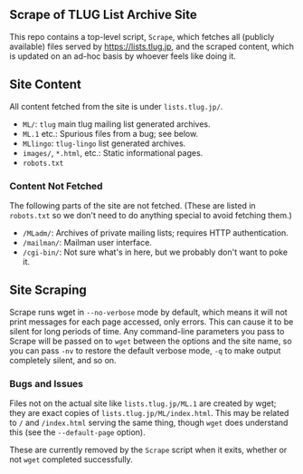 Scrape of TLUG List Archive Site
--------------------------------

This repo contains a top-level script, `Scrape`, which fetches all
(publicly available) files served by <https://lists.tlug.jp>, and the
scraped content, which is updated on an ad-hoc basis by whoever feels
like doing it.


Site Content
------------

All content fetched from the site is under `lists.tlug.jp/`.

- `ML/`: `tlug` main tlug mailing list generated archives.
- `ML.1` etc.: Spurious files from a bug; see below.
- `MLlingo`: `tlug-lingo` list generated archives.
- `images/`, `*.html`, etc.: Static informational pages.
- `robots.txt`

### Content Not Fetched

The following parts of the site are not fetched. (These are listed in
`robots.txt` so we don't need to do anything special to avoid fetching
them.)

* `/MLadm/`: Archives of private mailing lists; requires HTTP authentication.
* `/mailman/`: Mailman user interface.
* `/cgi-bin/`: Not sure what's in here, but we probably don't want to poke it.


Site Scraping
-------------

Scrape runs wget in `--no-verbose` mode by default, which means it
will not print messages for each page accessed, only errors. This can
cause it to be silent for long periods of time. Any command-line
parameters you pass to Scrape will be passed on to `wget` between the
options and the site name, so you can pass `-nv` to restore the
default verbose mode, `-q` to make output completely silent, and so on.

### Bugs and Issues

Files not on the actual site like `lists.tlug.jp/ML.1` are created by
wget; they are exact copies of `lists.tlug.jp/ML/index.html`. This may
be related to `/` and `/index.html` serving the same thing, though
`wget` does understand this (see the `--default-page` option).

These are currently removed by the `Scrape` script when it exits,
whether or not `wget` completed successfully.
